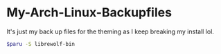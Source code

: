 # My-Arch-Linux-Backupfiles
It's just my back up files for the theming as I keep breaking my install lol.

```bash
$paru -S librewolf-bin
```
